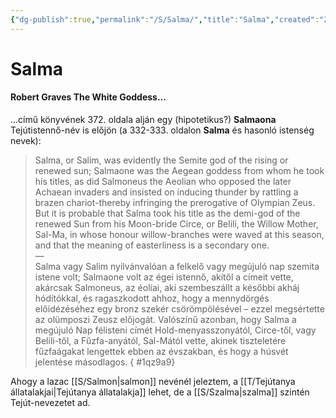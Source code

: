 ```yaml
---
{"dg-publish":true,"permalink":"/S/Salma/","title":"Salma","created":"2024-01-02T06:35","updated":"2024-01-02T06:35"}
---
```



# Salma

#### Robert Graves The White Goddess...

...című könyvének 372. oldala alján egy (hipotetikus?) **Salmaona** Tejútistennő-név is előjön (a 332-333. oldalon **Salma** és hasonló istenség nevek):  
> Salma, or Salim, was evidently the Semite god of the rising or renewed sun; Salmaone was the Aegean goddess from whom he took his titles, as did Salmoneus the Aeolian who opposed the later Achaean invaders and insisted on inducing thunder by rattling a brazen chariot-thereby infringing the prerogative of Olympian Zeus. But it is probable that Salma took his title as the demi-god of the renewed Sun from his Moon-bride Circe, or Belili, the Willow Mother, Sal-Ma, in whose honour willow-branches were waved at this season, and that the meaning of easterliness is a secondary one.  
> —  
> Salma vagy Salim nyilvánvalóan a felkelő vagy megújuló nap szemita istene volt; Salmaone volt az égei istennő, akitől a címeit vette, akárcsak Salmoneus, az éoliai, aki szembeszállt a későbbi akháj hódítókkal, és ragaszkodott ahhoz, hogy a mennydörgés előidézéséhez egy bronz szekér csörömpölésével – ezzel megsértette az olümposzi Zeusz előjogát. Valószínű azonban, hogy Salma a megújuló Nap félisteni címét Hold-menyasszonyától, Circe-től, vagy Belili-től, a Fűzfa-anyától, Sal-Mától vette, akinek tiszteletére fűzfaágakat lengettek ebben az évszakban, és hogy a húsvét jelentése másodlagos.  { #1qz9a9}


Ahogy a lazac [[S/Salmon\|salmon]] nevénél jeleztem, a [[T/Tejútanya állatalakjai\|Tejútanya állatalakja]] lehet, de a [[S/Szalma\|szalma]] szintén Tejút-nevezetet ad.  